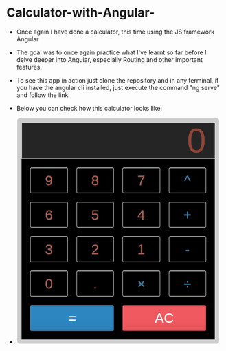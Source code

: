 # Calculator-with-Angular-
* Once again I have done a calculator, this time using the JS framework Angular
* The goal was to once again practice what I've learnt so far before I delve deeper into Angular, especially Routing and other important features.
* To see this app in action just clone the repository and in any terminal, if you have the angular cli installed, just execute the command "ng serve" and follow the link.

* Below you can check how this calculator looks like: 
* ![calculator](calculator.png)
